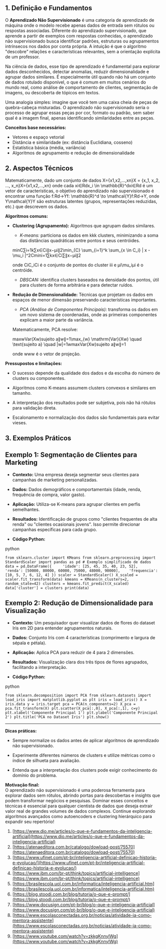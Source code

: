 ## 1. Definição e Fundamentos

O **Aprendizado Não Supervisionado** é uma categoria de aprendizado de máquina onde o modelo recebe apenas dados de entrada sem rótulos ou respostas associadas. Diferente do aprendizado supervisionado, que aprende a partir de exemplos com respostas conhecidas, o aprendizado não supervisionado busca identificar padrões, estruturas ou agrupamentos intrínsecos nos dados por conta própria. A intuição é que o algoritmo "descobre" relações e características relevantes, sem a orientação explícita de um professor.

Na ciência de dados, esse tipo de aprendizado é fundamental para explorar dados desconhecidos, detectar anomalias, reduzir dimensionalidade e agrupar dados similares. É especialmente útil quando não há um conjunto de dados rotulado disponível, o que é comum em muitos cenários do mundo real, como análise de comportamento de clientes, segmentação de imagens, ou descoberta de tópicos em textos.

Uma analogia simples: imagine que você tem uma caixa cheia de peças de quebra-cabeça misturadas. O aprendizado não supervisionado seria o processo de agrupar essas peças por cor, formato ou padrão, sem saber qual é a imagem final, apenas identificando similaridades entre as peças.

**Conceitos base necessários:**

- Vetores e espaço vetorial    
- Distância e similaridade (ex: distância Euclidiana, cosseno)  
- Estatística básica (média, variância)    
- Algoritmos de agrupamento e redução de dimensionalidade    

## 2. Aspectos Técnicos

Matematicamente, dado um conjunto de dados X={x1,x2,...,xn}X = \{x_1, x_2, ..., x_n\}X={x1,x2,...,xn} onde cada xi∈Rdx_i \in \mathbb{R}^dxi∈Rd é um vetor de características, o objetivo do aprendizado não supervisionado é encontrar uma função f:Rd→Yf: \mathbb{R}^d \to \mathcal{Y}f:Rd→Y, onde Y\mathcal{Y}Y são estruturas latentes (grupos, representações reduzidas, etc.) que descrevem os dados.

**Algoritmos comuns:**

- **Clustering (Agrupamento):** Algoritmos que agrupam dados similares.
    
    - _K-means:_ particiona os dados em kkk clusters, minimizando a soma das distâncias quadráticas entre pontos e seus centróides.
        
    
    min⁡C∑i=1k∑x∈Ci∥x−μi∥2\min_{C} \sum_{i=1}^k \sum_{x \in C_i} \| x - \mu_i \|^2Cmini=1∑kx∈Ci∑∥x−μi∥2
    
    onde CiC_iCi é o conjunto de pontos do cluster iii e μi\mu_iμi é o centróide.
    
    - _DBSCAN:_ identifica clusters baseados na densidade dos pontos, útil para clusters de forma arbitrária e para detectar ruídos.
        
- **Redução de Dimensionalidade:** Técnicas que projetam os dados em espaços de menor dimensão preservando características importantes.
    
    - _PCA (Análise de Componentes Principais):_ transforma os dados em um novo sistema de coordenadas, onde as primeiras componentes explicam a maior parte da variância.
        
    
    Matematicamente, PCA resolve:
    
    max⁡wVar(Xw)sujeito a∥w∥=1\max_{w} \mathrm{Var}(Xw) \quad \text{sujeito a} \quad \|w\|=1wmaxVar(Xw)sujeito a∥w∥=1
    
    onde www é o vetor de projeção.
    

**Pressupostos e limitações:**

- O sucesso depende da qualidade dos dados e da escolha do número de clusters ou componentes.
    
- Algoritmos como K-means assumem clusters convexos e similares em tamanho.
    
- A interpretação dos resultados pode ser subjetiva, pois não há rótulos para validação direta.
    
- Escalonamento e normalização dos dados são fundamentais para evitar vieses.
    

## 3. Exemplos Práticos

## Exemplo 1: Segmentação de Clientes para Marketing

- **Contexto:** Uma empresa deseja segmentar seus clientes para campanhas de marketing personalizadas.
    
- **Dados:** Dados demográficos e comportamentais (idade, renda, frequência de compra, valor gasto).
    
- **Aplicação:** Utiliza-se K-means para agrupar clientes em perfis semelhantes.
    
- **Resultados:** Identificação de grupos como "clientes frequentes de alta renda" ou "clientes ocasionais jovens". Isso permite direcionar campanhas específicas para cada grupo.
    
- **Código Python:**
    

python

`from sklearn.cluster import KMeans from sklearn.preprocessing import StandardScaler import pandas as pd # Exemplo simplificado de dados data = pd.DataFrame({     'idade': [25, 45, 35, 40, 23, 52],    'renda': [50000, 80000, 60000, 75000, 48000, 90000],    'frequencia': [10, 5, 7, 6, 12, 4] }) scaler = StandardScaler() X_scaled = scaler.fit_transform(data) kmeans = KMeans(n_clusters=2, random_state=42) clusters = kmeans.fit_predict(X_scaled) data['cluster'] = clusters print(data)`

## Exemplo 2: Redução de Dimensionalidade para Visualização

- **Contexto:** Um pesquisador quer visualizar dados de flores do dataset Iris em 2D para entender agrupamentos naturais.
    
- **Dados:** Conjunto Iris com 4 características (comprimento e largura de sépala e pétala).
    
- **Aplicação:** Aplica PCA para reduzir de 4 para 2 dimensões.
    
- **Resultados:** Visualização clara dos três tipos de flores agrupados, facilitando a interpretação.
    
- **Código Python:**
    

python

`from sklearn.decomposition import PCA from sklearn.datasets import load_iris import matplotlib.pyplot as plt iris = load_iris() X = iris.data y = iris.target pca = PCA(n_components=2) X_pca = pca.fit_transform(X) plt.scatter(X_pca[:,0], X_pca[:,1], c=y) plt.xlabel('Componente Principal 1') plt.ylabel('Componente Principal 2') plt.title('PCA no Dataset Iris') plt.show()`

---

**Dicas práticas:**

- Sempre normalize os dados antes de aplicar algoritmos de aprendizado não supervisionado.
    
- Experimente diferentes números de clusters e utilize métricas como o índice de silhueta para avaliação.
    
- Entenda que a interpretação dos clusters pode exigir conhecimento do domínio do problema.
    

**Motivação final:**  
O aprendizado não supervisionado é uma poderosa ferramenta para explorar dados sem rótulos, abrindo portas para descobertas e insights que podem transformar negócios e pesquisas. Dominar esses conceitos e técnicas é essencial para qualquer cientista de dados que deseja extrair valor real de grandes volumes de dados complexos. Continue explorando algoritmos avançados como autoencoders e clustering hierárquico para expandir seu repertório!

1. [https://www.dio.me/articles/o-que-e-fundamentos-da-inteligencia-artificial](https://www.dio.me/articles/o-que-e-fundamentos-da-inteligencia-artificial)
2. [https://atenaeditora.com.br/catalogo/dowload-post/75570](https://atenaeditora.com.br/catalogo/dowload-post/75570)
3. [https://www.ufinet.com/pt-br/inteligencia-artificial-definicao-historia-e-evolucao/](https://www.ufinet.com/pt-br/inteligencia-artificial-definicao-historia-e-evolucao/)
4. [https://www.ibm.com/br-pt/think/topics/artificial-intelligence](https://www.ibm.com/br-pt/think/topics/artificial-intelligence)
5. [https://brasilescola.uol.com.br/informatica/inteligencia-artificial.htm](https://brasilescola.uol.com.br/informatica/inteligencia-artificial.htm)
6. [https://blog.stoodi.com.br/blog/tutoria/o-que-e-prompt/](https://blog.stoodi.com.br/blog/tutoria/o-que-e-prompt/)
7. [https://www.docusign.com/pt-br/blog/o-que-e-inteligencia-artificial](https://www.docusign.com/pt-br/blog/o-que-e-inteligencia-artificial)
8. [https://www.escolasconectadas.org.br/noticias/atividade-ia-como-mentora-assistente](https://www.escolasconectadas.org.br/noticias/atividade-ia-como-mentora-assistente)
9. [https://www.youtube.com/watch?v=zkkgKnnyIWg](https://www.youtube.com/watch?v=zkkgKnnyIWg)